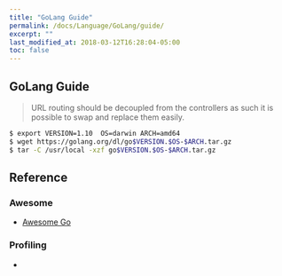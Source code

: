 ```yaml
---
title: "GoLang Guide"
permalink: /docs/Language/GoLang/guide/
excerpt: ""
last_modified_at: 2018-03-12T16:28:04-05:00
toc: false
---
```


## GoLang Guide

> URL routing should be decoupled from the controllers as such it is possible to swap and replace them easily.

```bash
$ export VERSION=1.10  OS=darwin ARCH=amd64
$ wget https://golang.org/dl/go$VERSION.$OS-$ARCH.tar.gz
$ tar -C /usr/local -xzf go$VERSION.$OS-$ARCH.tar.gz
```

## Reference

### Awesome

-   [Awesome Go](https://github.com/avelino/awesome-go)

### Profiling

-   [](https://jvns.ca/blog/2017/09/24/profiling-go-with-pprof/)
